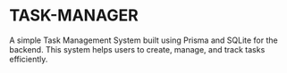 # TASK-MANAGER
A simple Task Management System built using Prisma and SQLite for the backend. This system helps users to create, manage, and track tasks efficiently.
